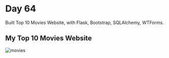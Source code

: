 # Day 64

Built Top 10 Movies Website, with Flask, Bootstrap, SQLAlchemy, WTForms.

## My Top 10 Movies Website

![movies](movies.gif)
